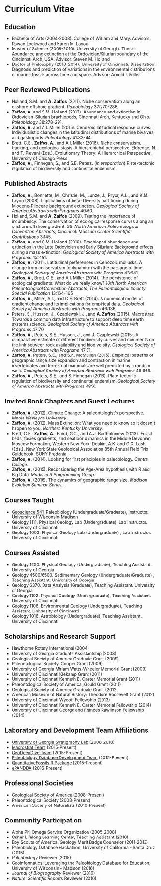 # Curriculum Vitae

## Education
+ Bachelor of Arts (2004-2008). College of William and Mary. Advisors: Rowan Lockwood and Karen M. Layou
+ Master of Science (2008-2010). University of Georgia. Thesis: Abundance and extinction at the Ordovician/Silurian boundary of the Cincinnati Arch, USA. Advisor: Steven M. Holland
+ Doctor of Philosophy (2010-2014). University of Cincinnati. Dissertation: Diagnosis and prediction of variations in the environmental distributions of marine fossils across time and space. Advisor: Arnold I. Miller

## Peer Reviewed Publications
+ Holland, S.M. and **A. Zaffos** (2011). Niche conservatism along an onshore-offshore gradient. *Paleobiology* 37:270-286.
+ **Zaffos, A.** and S.M. Holland (2012). Abundance and extinction in Ordovician-Silurian brachiopods, Cincinnati Arch, Kentucky and Ohio. *Paleobiology* 38:278-291.
+ **Zaffos, A.** and A.I. Miller (2015). Cenozoic latitudinal response curves: Individualistic changes in the latitudinal distributions of marine bivalves and gastropods. *Paleobiology* 41:33-44.
+ Brett, C.E., **Zaffos, A.**, and A.I. Miller (2016). Niche conservatism, tracking, and ecological stasis: A hierarchichal perspective. Eldredge, N. and T. Pievani (Eds.), Evolutionary Theory: A Hierarchical Perspective, University of Chicago Press.
+ **Zaffos, A.**, Finnegan, S., and S.E. Peters. (*in preparation*) Plate-tectonic regulation of biodiversity and continental endemism.

## Published Abstracts
+ **Zaffos, A.**, Bonnette, M., Christie, M., Lunze, J., Pryor, A.L., and K.M. Layou (2008). Implications of beta: Diversity partitioning during Miocene-Pliocene background extinction. *Geological Society of America Abstracts with Programs* 40:60.
+ Holland, S.M. and **A. Zaffos** (2009). Testing the importance of incumbency: The conservation of ecological response curves along an onshore-offshore gradient. *9th North American Paleontological Convention Abstracts, Cincinnati Museum Center Scientific Contributions* 3:145.
+ **Zaffos, A.** and S.M. Holland (2010). Brachiopod abundance and extinction in the Late Ordovician and Early Silurian: Background effects during a mass extinction. *Geological Society of America Abstracts with Programs* 42:481.
+ **Zaffos, A.** (2011). Latitudinal preferences in Cenozoic mollusks: A change from conservatism to dynamism with the passage of time. *Geological Society of America Abstracts with Programs* 43:541.
+ **Zaffos, A.**, Brett, C.E., and A.I. Miller (2014). The persistence of ecological gradients: What do we really know? *10th North American Paleontological Convention Abstracts, The Paleontological Society Special Publication* 13:164-165.
+ **Zaffos, A.**, Miller, A.I., and C.E. Brett (2014). A numerical model of gradient change and its implications for empirical data. *Geological Society of America Abstracts with Programs* 46:136.
+ Peters, S., Husson, J., Czaplewski, J., and **A. Zaffos** (2015). Macrostrat: Towards a common data infrastructure to support deep time earth systems science. *Geological Society of America Abstracts with Programs* 47:70.
+ **Zaffos, A.**, Peters, S.E., Husson, J., and J. Czaplewski (2015). A comparative estimate of different biodiversity curves and comments on the link between rock availability and biodiversity. *Geological Society of America Abstracts with Programs* 47:71.
+ **Zaffos, A.** Peters, S.E., and S.K. McMullen (2015). Empirical patterns of geographic range size expansion and contraction in marine invertebrates and terrestrial mammals are well predicted by a random walk. *Geological Society of America Abstracts with Programs* 48:668.
+ **Zaffos, A.**, Peters, S.E., and S. Finnegan (2016). Plate-tectonic regulation of biodiversity and continental endemism. *Geological Society of America Abstracts with Programs* 48:X.

## Invited Book Chapters and Guest Lectures
+ **Zaffos, A.** (2012). Climate Change: A paleontologist's perspective. *Illinois Wesleyan University*.
+ **Zaffos, A.** (2012). Mass Extinction: What you need to know so it doesn't happen to you. *Northern Kentucky University*.
+ Brett, C.E., **Zaffos, A.**, Baird, G.C., and A.J. Bartholomew (2013). Fossil beds, facies gradients, and seafloor dynamics in the Middle Devonian Moscow Formation, Western New York. Deakin, A.K. and G.G. Lash (Eds.), New York State Geological Association 85th Annual Field Trip Guidebook, SUNY Fredonia.
+ **Zaffos, A.** (2014). Looking for first principles in paleobiology. *Centre College*.
+ **Zaffos, A.** (2015). Reconsidering the Age-Area hypothesis with R and Big Data. *Madison R Programming Group*.
+ **Zaffos, A.** (2016). The dynamics of geographic range size. *Madison Evolution Seminar Series*.

## Courses Taught
+ [Geoscience 541.](https://github.com/aazaff/teachPaleobiology/blob/master/README.md) Paleobiology (Undergraduate/Graduate), Instructor. University of Wisconsin-Madison
+ Geology 1111. Physical Geology Lab (Undergraduate), Lab Instructor. University of Cincinnati
+ Geology 1003. Physical Geology Lab (Undergraduate) , Lab Instructor. University of Cincinnati

## Courses Assisted
+ Geology 1250. Physical Geology (Undergraduate), Teaching Assistant. University of Georgia
+ Geology 4500/6500. Sedimentary Geology (Undergraduate/Graduate) , Teaching Assistant. University of Georgia
+ Geology 6370. Data Analysis (Graduate), Teaching Assistant. University of Georgia
+ Geology 1102. Physical Geology (Undergraduate), Teaching Assistant. University of Cincinnati
+ Geology 1106. Environmental Geology (Undergraduate), Teaching Assistant. University of Cincinnati
+ Geology 1016. Astrobiology (Undergraduate), Teaching Assistant. University of Cincinnati

## Scholarships and Research Support
+ Hawthorne Rotary International (2004)
+ University of Georgia Graduate Assistantship (2008)
+ Geological Society of America Graduate Grant (2009)
+ Paleontological Society, Cooper Grant (2009)
+ University of Georgia Miriam Watts-Wheeler Memorial Grant (2009)
+ University of Cincinnati Klekamp Grant (2011)
+ University of Cincinnati Kenneth E. Caster Memorial Grant (2011)
+ Paleontological Society of America, Gould Grant (2011)
+ Geological Society of America Graduate Grant (2012)
+ American Museum of Natural History: Theodore Roosevelt Grant (2012)
+ University of Cincinnati Wycoff Fellowship (2013)
+ University of Cincinnati Kenneth E. Caster Memorial Fellowship (2014)
+ University of Cincinnati George and Frances Rawlinson Fellowship (2014)

## Laboratory and Development Team Affiliations
+ [University of Georgia Stratigraphy Lab](http://strata.uga.edu/) (2008-2010)
+ [Macrostrat Team](https://macrostrat.org/) (2015-Present)
+ [GeoDeepDive Team](https://geodeepdive.org/) (2015-Present)
+ [Paleobiology Database Development Team](https://paleobiodb.org/#/people) (2015-Present)
+ [QuantitativeFossils R Package](https://github.com/aazaff/paleobiologyDatabase.R) (2015-Present)
+ [ePANDDA](https://steppe.org/epandda/) (2016-Present)

## Professional Societies
+ Geological Society of America (2008-Present)
+ Paleontological Society (2008-Present)
+ American Society of Naturalists (2010-Present)

## Community Participation
+ Alpha Phi Omega Service Organization (2005-2008)
+ Osher Lifelong Learning Center, Teaching Assistant (2010)
+ Boy Scouts of America, Geology Merit Badge Counselor (2011-2013)
+ Paleobiology Database Hackathon, University of California - Santa Cruz (2015)
+ *Paleobiology* Reviewer (2015)
+ Geoinformatics: Leveraging the Paleobiology Database for Education, University of Wisconsin - Madison (2016)
+ *Journal of Biogeography* Reviewer (2016)
+ *Nature: Scientific Reports* Reviewer (2016)
